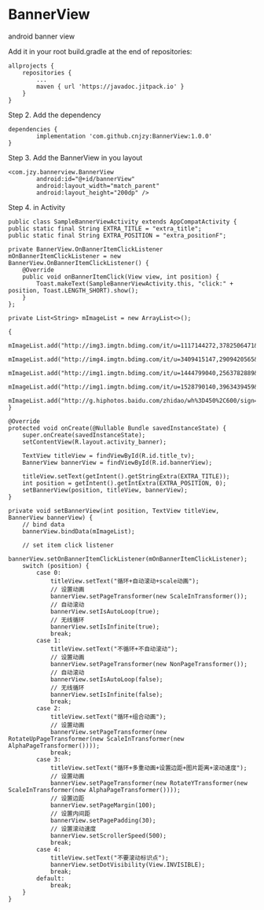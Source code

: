 # BannerView
android banner view


Add it in your root build.gradle at the end of repositories:

	allprojects {
		repositories {
			...
			maven { url 'https://javadoc.jitpack.io' }
		}
	}
Step 2. Add the dependency

	dependencies {
	        implementation 'com.github.cnjzy:BannerView:1.0.0'
	}

Step 3. Add the BannerView in you layout

	<com.jzy.bannerview.BannerView
            android:id="@+id/bannerView"
            android:layout_width="match_parent"
            android:layout_height="200dp" />

Step 4. in Activity

	public class SampleBannerViewActivity extends AppCompatActivity {
    public static final String EXTRA_TITLE = "extra_title";
    public static final String EXTRA_POSITION = "extra_positionF";

    private BannerView.OnBannerItemClickListener mOnBannerItemClickListener = new BannerView.OnBannerItemClickListener() {
        @Override
        public void onBannerItemClick(View view, int position) {
            Toast.makeText(SampleBannerViewActivity.this, "click:" + position, Toast.LENGTH_SHORT).show();
        }
    };

    private List<String> mImageList = new ArrayList<>();

    {
        mImageList.add("http://img3.imgtn.bdimg.com/it/u=1117144272,3782506471&fm=26&gp=0.jpg");
        mImageList.add("http://img4.imgtn.bdimg.com/it/u=3409415147,2909420565&fm=26&gp=0.jpg");
        mImageList.add("http://img1.imgtn.bdimg.com/it/u=1444799040,2563782889&fm=11&gp=0.jpg");
        mImageList.add("http://img1.imgtn.bdimg.com/it/u=1528790140,3963439459&fm=26&gp=0.jpg");
        mImageList.add("http://g.hiphotos.baidu.com/zhidao/wh%3D450%2C600/sign=2ba66742a686c91708565a3dfc0d5cf9/30adcbef76094b3612c39857a2cc7cd98d109d33.jpg");
    }

    @Override
    protected void onCreate(@Nullable Bundle savedInstanceState) {
        super.onCreate(savedInstanceState);
        setContentView(R.layout.activity_banner);

        TextView titleView = findViewById(R.id.title_tv);
        BannerView bannerView = findViewById(R.id.bannerView);

        titleView.setText(getIntent().getStringExtra(EXTRA_TITLE));
        int position = getIntent().getIntExtra(EXTRA_POSITION, 0);
        setBannerView(position, titleView, bannerView);
    }

    private void setBannerView(int position, TextView titleView, BannerView bannerView) {
        // bind data
        bannerView.bindData(mImageList);

        // set item click listener
        bannerView.setOnBannerItemClickListener(mOnBannerItemClickListener);
        switch (position) {
            case 0:
                titleView.setText("循环+自动滚动+scale动画");
                // 设置动画
                bannerView.setPageTransformer(new ScaleInTransformer());
                // 自动滚动
                bannerView.setIsAutoLoop(true);
                // 无线循环
                bannerView.setIsInfinite(true);
                break;
            case 1:
                titleView.setText("不循环+不自动滚动");
                // 设置动画
                bannerView.setPageTransformer(new NonPageTransformer());
                // 自动滚动
                bannerView.setIsAutoLoop(false);
                // 无线循环
                bannerView.setIsInfinite(false);
                break;
            case 2:
                titleView.setText("循环+组合动画");
                // 设置动画
                bannerView.setPageTransformer(new RotateUpPageTransformer(new ScaleInTransformer(new AlphaPageTransformer())));
                break;
            case 3:
                titleView.setText("循环+多重动画+设置边距+图片距离+滚动速度");
                // 设置动画
                bannerView.setPageTransformer(new RotateYTransformer(new ScaleInTransformer(new AlphaPageTransformer())));
                // 设置边距
                bannerView.setPageMargin(100);
                // 设置内间距
                bannerView.setPagePadding(30);
                // 设置滚动速度
                bannerView.setScrollerSpeed(500);
                break;
            case 4:
                titleView.setText("不要滚动标识点");
                bannerView.setDotVisibility(View.INVISIBLE);
                break;
            default:
                break;
        }
    }
 


